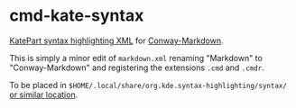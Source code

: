 #  cmd-kate-syntax 

[KatePart syntax highlighting XML][highlight] for [Conway-Markdown].

This is simply a minor edit of `markdown.xml`
renaming "Markdown" to "Conway-Markdown"
and registering the extensions `.cmd` and `.cmdr`.

To be placed in `$HOME/.local/share/org.kde.syntax-highlighting/syntax/`
[or similar location].

[highlight]: https://docs.kde.org/stable5/en/kate/katepart/highlight.html#katehighlight-xml-format
[Conway-Markdown]: https://github.com/conwaymd
[or similar location]: https://invent.kde.org/frameworks/syntax-highlighting#syntax-definition-files
